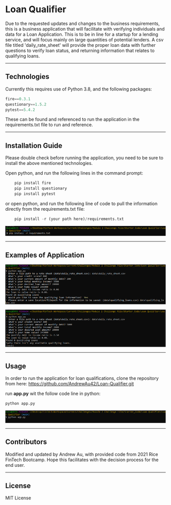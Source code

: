 # Loan Qualifier 

Due to the requested updates and changes to the business requirements, this is a business application that will facilitate with verifying individuals and data for a Loan Application. This is to be in line for a startup for a lending service, and will focus mainly  on large quantities of potential lenders. A csv file titled 'daily_rate_sheet' will provide the proper loan data with further questions to verify loan status, and returning information that relates to qualifying loans. 

---

## Technologies

Currently this requires use of Python 3.8, and the following packages:

```python
fire==0.3.1
questionary==1.5.2
pytest==5.4.2
```

These can be found and referenced to run the application in the requirements.txt file to run and reference. 

---

## Installation Guide

Please double check before running the application, you need to be sure to install the above mentioned technologies. 

Open python, and run the following lines in the command prompt:

```python
    pip install fire
    pip install questionary
    pip install pytest
```

or open python, and run the following line of code to pull the information directly from the requirements.txt file:

```python
    pip install -r (your path here)/requirements.txt
```
![Pulling Required Technologies from file](https://github.com/AndrewAu42/Loan-Qualifier/blob/main/images/pip_requirements_txt.png)

---

## Examples of Application

![Successful Loan:](https://github.com/AndrewAu42/Loan-Qualifier/blob/main/images/success_qualifying_loans.png)

![Unsuccessful Loan instance:](https://github.com/AndrewAu42/Loan-Qualifier/blob/main/images/failure_qualifying_loans.PNG)

---

## Usage

In order to run the application for loan qualifications, clone the repository from here: https://github.com/AndrewAu42/Loan-Qualifier.git

run **app.py** wit the follow code line in python:
```python
python app.py
```
![Running Application](https://github.com/AndrewAu42/Loan-Qualifier/blob/main/images/running_application.png)

---

## Contributors

Modified and updated by Andrew Au, with provided code from 2021 Rice FinTech Bootcamp. Hope this facilitates with the decision process for the end user.  

---

## License

MIT License



